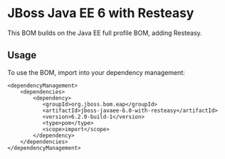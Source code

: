 JBoss Java EE 6 with Resteasy
=============================

This BOM builds on the Java EE full profile BOM, adding Resteasy.
 
Usage
-----

To use the BOM, import into your dependency management:

    <dependencyManagement>
        <dependencies>
            <dependency>
               <groupId>org.jboss.bom.eap</groupId>
               <artifactId>jboss-javaee-6.0-with-resteasy</artifactId>
               <version>6.2.0-build-1</version>
               <type>pom</type>
               <scope>import</scope>
            </dependency>
        </dependencies>
    </dependencyManagement>
